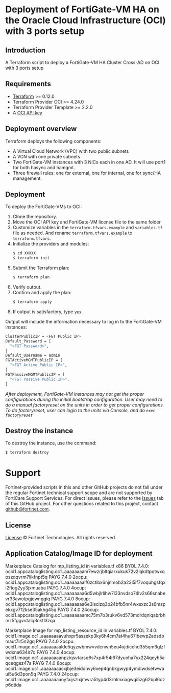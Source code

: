 # Deployment of FortiGate-VM HA on the Oracle Cloud Infrastructure (OCI) with 3 ports setup
## Introduction
A Terraform script to deploy a FortiGate-VM HA Cluster Cross-AD on OCI with 3 ports setup

## Requirements
* [Terraform](https://learn.hashicorp.com/terraform/getting-started/install.html) >= 0.12.0
* Terraform Provider OCI >= 4.24.0
* Terraform Provider Template >= 2.2.0
* A [OCI API key](https://docs.cloud.oracle.com/en-us/iaas/Content/API/Concepts/apisigningkey.htm)

## Deployment overview
Terraform deploys the following components:
   - A Virtual Cloud Network (VPC) with two public subnets
   - A VCN with one private subnets
   - Two FortiGate-VM instances with 3 NICs each in one AD.  It will use port1 for both hasync and hamgmt.
   - Three firewall rules: one for external, one for internal, one for sync/HA management.

## Deployment
To deploy the FortiGate-VMs to OCI:
1. Clone the repository.
2. Move the OCI API key and FortiGate-VM license file to the same folder
3. Customize variables in the `terraform.tfvars.example` and `variables.tf` file as needed.  And rename `terraform.tfvars.example` to `terraform.tfvars`.
4. Initialize the providers and modules:
   ```sh
   $ cd XXXXX
   $ terraform init
    ```
5. Submit the Terraform plan:
   ```sh
   $ terraform plan
   ```
6. Verify output.
7. Confirm and apply the plan:
   ```sh
   $ terraform apply
   ```
8. If output is satisfactory, type `yes`.

Output will include the information necessary to log in to the FortiGate-VM instances:
```sh
ClusterPublicIP = <FGT Public IP>
Default_Password = [
  "<FGT Password>",
]
Default_Username = admin
FGTActiveMGMTPublicIP = [
  "<FGT Active Public IP>",
]
FGTPassiveMGMTPublicIP = [
  "<FGT Passive Public IP>",
]
```
*After deployment, FortiGate-VM instances may not get the proper configurations during the initial bootstrap configuration. 
User may need to do a manual factoryreset on the units in order to get proper configurations.  To do factoryreset, user can
login to the units via Console, and do `exec factoryreset`*

## Destroy the instance
To destroy the instance, use the command:
```sh
$ terraform destroy
```

# Support
Fortinet-provided scripts in this and other GitHub projects do not fall under the regular Fortinet technical support scope and are not supported by FortiCare Support Services.
For direct issues, please refer to the [Issues](https://github.com/fortinet/fortigate-terraform-deploy/issues) tab of this GitHub project.
For other questions related to this project, contact [github@fortinet.com](mailto:github@fortinet.com).

## License
[License](https://github.com/fortinet/fortigate-terraform-deploy/blob/master/LICENSE) © Fortinet Technologies. All rights reserved.

## Application Catalog/Image ID for deployment
Marketplace Catalog for mp_listing_id in variables.tf
x86
BYOL 7.4.0: ocid1.appcataloglisting.oc1..aaaaaaaam7ewzrjbltqiarxukuk72v2lqkdtpqtwxqpszqqvrm7likfnpt5q
PAYG 7.4.0 2ocpu: ocid1.appcataloglisting.oc1..aaaaaaaaif6zctibx6njnmob2a23l5if7voquhgsfqxi2ftog2yy3jxmuaba
PAYG 7.4.0 4ocup: ocid1.appcataloglisting.oc1..aaaaaaaa6d5wbjlrlihw7l33nvdso74lv2s66snabevr33awotpgjownggiq
PAYG 7.4.0 8ocup: ocid1.appcataloglisting.oc1..aaaaaaaa6e3iscizq3p24bfb5nr4wxsxzc3s6mzpekxgv7f2kse35akhg45q
PAYG 7.4.0 24ocup: ocid1.appcataloglisting.oc1..aaaaaaaamc75m7b3rukv6vd573mdrdqnlqabrbhmz5fggvvtalq3ckfl3zqa

Marketplace Image for mp_listing_resource_id in variables.tf
BYOL 7.4.0: ocid1.image.oc1..aaaaaaaavuhxpr5aszekp3ky6h4cm7at4hu67ibewp2adsdbmaut7ir5n2gq
PAYG 7.4.0 2ocpu: ocid1.image.oc1..aaaaaaaalde5qyzwbmwvvdcnwh5eu4xjdicchd355qm6glzfwdxna634ir7q
PAYG 7.4.0 4ocup: ocid1.image.oc1..aaaaaaaanpziqsvtarsq6s7xp4r54i67dyuoha7yx224qeyh5aqceqgez47a
PAYG 7.4.0 8ocup: ocid1.image.oc1..aaaaaaaacxjbje3eidohvy6xep4qnbkgwyp4ymdiwdsetwwaui5u6d3pon5q
PAYG 7.4.0 24ocup: ocid1.image.oc1..aaaaaaaaoyfxijszlxjmwra5typ4rl3rhlmxiagwgi5zg62bpl6ozp6dtida
